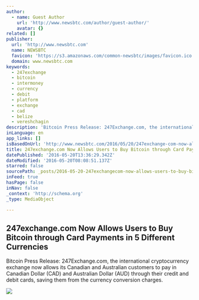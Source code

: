 ```yaml
---
author:
  - name: Guest Author
    url: 'http://www.newsbtc.com/author/guest-author/'
    avatar: {}
related: []
publisher:
  url: 'http://www.newsbtc.com'
  name: NEWSBTC
  favicon: 'https://s3.amazonaws.com/common-newsbtc/images/favicon.ico'
  domain: www.newsbtc.com
keywords:
  - 247exchange
  - bitcoin
  - intermoney
  - currency
  - debit
  - platform
  - exchange
  - cad
  - belize
  - vereshchagin
description: 'Bitcoin Press Release: 247Exchange.com, the international cryptocurrency exchange now allows its Canadian and Australian customers to pay in Canadian Dollar (CAD) and Australian Dollar (AUD) through their credit and debit cards, saving them from the currency conversion charges.'
inLanguage: en
app_links: []
isBasedOnUrl: 'http://www.newsbtc.com/2016/05/20/247exchange-com-now-allows-users-buy-bitcoin-card-payments-5-different-currencies/'
title: 247exchange.com Now Allows Users to Buy Bitcoin through Card Payments in 5 Different Currencies
datePublished: '2016-05-20T13:36:29.342Z'
dateModified: '2016-05-20T08:08:51.137Z'
starred: false
sourcePath: _posts/2016-05-20-247exchangecom-now-allows-users-to-buy-bitcoin-through-card.md
inFeed: true
hasPage: false
inNav: false
_context: 'http://schema.org'
_type: MediaObject

---
```

<article style=""><h1>247exchange.com Now Allows Users to Buy Bitcoin through Card Payments in 5 Different Currencies</h1><p>Bitcoin Press Release: 247Exchange.com, the international cryptocurrency exchange now allows its Canadian and Australian customers to pay in Canadian Dollar (CAD) and Australian Dollar (AUD) through their credit and debit cards, saving them from the currency conversion charges.</p><img src="http://s3.amazonaws.com/main-newsbtc-images/2016/05/20074220/247exchange-logo.jpg" /></article>
